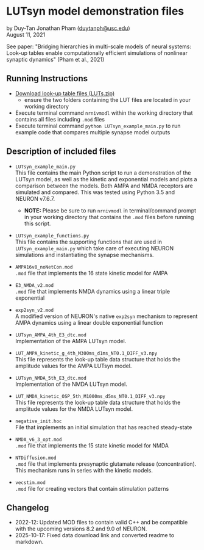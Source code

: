 # LUTsyn model demonstration files
by Duy-Tan Jonathan Pham (duytanph@usc.edu)  
August 11, 2021

See paper: "Bridging hierarchies in multi-scale models of neural systems: Look-up tables enable computationally efficient simulations of nonlinear synaptic dynamics" (Pham et al., 2021)

## Running Instructions

- [Download look-up table files (LUTs.zip)](/data/267103/LUTs.zip)  
  - ensure the two folders containing the LUT files are located in your working directory
- Execute terminal command `nrnivmodl` within the working directory that contains all files including `.mod` files
- Execute terminal command `python LUTsyn_example_main.py` to run example code that compares multiple synapse model outputs

## Description of included files

- `LUTsyn_example_main.py`  
  This file contains the main Python script to run a demonstration of the LUTsyn model, as well as the kinetic and exponential models and plots a comparison between the models. Both AMPA and NMDA receptors are simulated and compared. This was tested using Python 3.5 and NEURON v7.6.7.  
  - **NOTE:** Please be sure to run `nrnivmodl` in terminal/command prompt in your working directory that contains the `.mod` files before running this script.

- `LUTsyn_example_functions.py`  
  This file contains the supporting functions that are used in `LUTsyn_example_main.py` which take care of executing NEURON simulations and instantiating the synapse mechanisms.

- `AMPA16v8_noNetCon.mod`  
  `.mod` file that implements the 16 state kinetic model for AMPA

- `E3_NMDA_v2.mod`  
  `.mod` file that implements NMDA dynamics using a linear triple exponential

- `exp2syn_v2.mod`  
  A modified version of NEURON's native `exp2syn` mechanism to represent AMPA dynamics using a linear double exponential function

- `LUTsyn_AMPA_4th_E3_dtc.mod`  
  Implementation of the AMPA LUTsyn model.

- `LUT_AMPA_kinetic_g_4th_M300ms_d1ms_NT0.1_DIFF_v3.npy`  
  This file represents the look-up table data structure that holds the amplitude values for the AMPA LUTsyn model.

- `LUTsyn_NMDA_5th_E3_dtc.mod`  
  Implementation of the NMDA LUTsyn model.

- `LUT_NMDA_kinetic_OSP_5th_M1000ms_d5ms_NT0.1_DIFF_v3.npy`  
  This file represents the look-up table data structure that holds the amplitude values for the NMDA LUTsyn model.

- `negative_init.hoc`  
  File that implements an initial simulation that has reached steady-state

- `NMDA_v6_3_opt.mod`  
  `.mod` file that implements the 15 state kinetic model for NMDA

- `NTDiffusion.mod`  
  `.mod` file that implements presynaptic glutamate release (concentration). This mechanism runs in series with the kinetic models.

- `vecstim.mod`  
  `.mod` file for creating vectors that contain stimulation patterns

## Changelog

- 2022-12: Updated MOD files to contain valid C++ and be compatible with the upcoming versions 8.2 and 9.0 of NEURON.
- 2025-10-17: Fixed data download link and converted readme to markdown.
